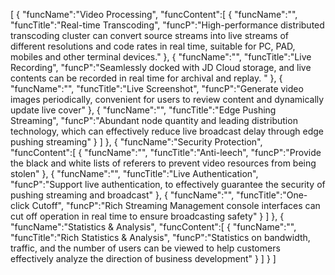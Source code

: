 [
	{
		"funcName":"Video Processing",
		"funcContent":[
			{
				"funcName":"",
				"funcTitle":"Real-time Transcoding",
				"funcP":"High-performance distributed transcoding cluster can convert source streams into live streams of different resolutions and code rates in real time, suitable for PC, PAD, mobiles and other terminal devices."
			},
			{
				"funcName":"",
				"funcTitle":"Live Recording",
				"funcP":"Seamlessly docked with JD Cloud storage, and live contents can be recorded in real time for archival and replay. "
			},
			{
				"funcName":"",
				"funcTitle":"Live Screenshot",
				"funcP":"Generate video images periodically, convenient for users to review content and dynamically update live cover"
			},
			{
				"funcName":"",
				"funcTitle":"Edge Pushing Streaming",
				"funcP":"Abundant node quantity and leading distribution technology, which can effectively reduce live broadcast delay through edge pushing streaming"
			}
		]
	},
	{
		"funcName":"Security Protection",
		"funcContent":[
			{
				"funcName":"",
				"funcTitle":"Anti-leech",
				"funcP":"Provide the black and white lists of referers to prevent video resources from being stolen"
			},
			{
				"funcName":"",
				"funcTitle":"Live Authentication",
				"funcP":"Support live authentication, to effectively guarantee the security of pushing streaming and broadcast"
			},
			{
				"funcName":"",
				"funcTitle":"One-click Cutoff",
				"funcP":"Rich Streaming Management console interfaces can cut off operation in real time to ensure broadcasting safety"
			}
		]
	},
	{
		"funcName":"Statistics & Analysis",
		"funcContent":[
			{
				"funcName":"",
				"funcTitle":"Rich Statistics & Analysis",
				"funcP":"Statistics on bandwidth, traffic, and the number of users can be viewed to help customers effectively analyze the direction of business development"
			}
		]
	}
]